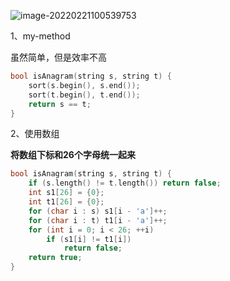 ![image-20220221100539753](C:\Users\lenovo\AppData\Roaming\Typora\typora-user-images\image-20220221100539753.png)



1、my-method

虽然简单，但是效率不高

```cpp
bool isAnagram(string s, string t) {
    sort(s.begin(), s.end());
    sort(t.begin(), t.end());
    return s == t;
}
```

2、使用数组

**将数组下标和26个字母统一起来**

```cpp
bool isAnagram(string s, string t) {
    if (s.length() != t.length()) return false;
    int s1[26] = {0};
    int t1[26] = {0};
    for (char i : s) s1[i - 'a']++;
    for (char i : t) t1[i - 'a']++;
    for (int i = 0; i < 26; ++i)
        if (s1[i] != t1[i])
            return false;
    return true;
}
```

